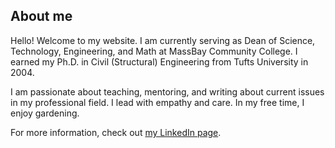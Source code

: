 ## About me

Hello! Welcome to my website. I am currently serving as Dean of Science, Technology, Engineering, and Math at MassBay Community College. I earned my Ph.D. in Civil (Structural) Engineering from Tufts University in 2004.

I am passionate about teaching, mentoring, and writing about current issues in my professional field. I lead with empathy and care. 
In my free time, I enjoy gardening.

For more information, check out [my LinkedIn page](https://www.linkedin.com/in/chitra-javdekar-deshpande-097781b/).
